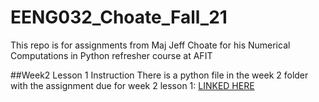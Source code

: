 # EENG032_Choate_Fall_21
This repo is for assignments from Maj Jeff Choate for his Numerical Computations in Python refresher course at AFIT

##Week2 Lesson 1 Instruction
There is a python file in the week 2 folder with the assignment due for week 2 lesson 1:
[LINKED HERE](Week%202/wk2_HW_Wk2_Lesson1_Choate.py)
